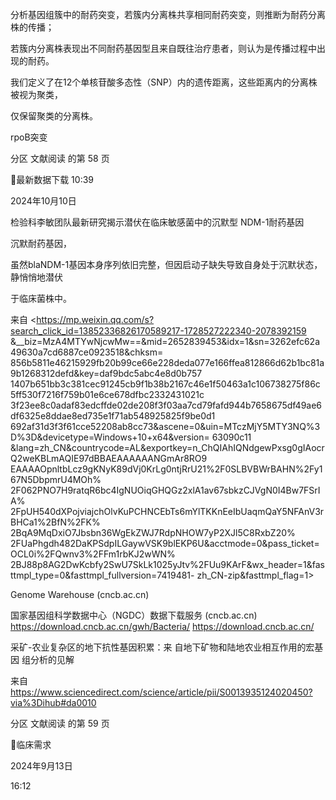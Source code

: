 

分析基因组簇中的耐药突变，若簇内分离株共享相同耐药突变，则推断为耐药分离株的传播；

若簇内分离株表现出不同耐药基因型且来自既往治疗患者，则认为是传播过程中出现的耐药。

我们定义了在12个单核苷酸多态性（SNP）内的遗传距离，这些距离内的分离株被视为聚类，

仅保留聚类的分离株。

rpoB突变



分区 文献阅读 的第 58 页

最新数据下载
10:39

2024年10月10日

检验科李敏团队最新研究揭示潜伏在临床敏感菌中的沉默型
NDM-1耐药基因

沉默耐药基因，

虽然blaNDM-1基因本身序列依旧完整，但因启动子缺失导致自身处于沉默状态，静悄悄地潜伏

于临床菌株中。

来自 <https://mp.weixin.qq.com/s?search_click_id=13852336826170589217-1728527222340-2078392159
&__biz=MzA4MTYwNjcwMw==&mid=2652839453&idx=1&sn=3262efc62a49630a7cd6887ce0923518&chksm=
856b5811e46215929fb20b99ce66e228deda077e166ffea812866d62b1bc81a9b1268312defd&key=daf9bdc5abc4e8d0b757
1407b651bb3c381cec91245cb9f1b38b2167c46e1f50463a1c106738275f86c5ff530f7216f759b01e6ce678dfbc2332431021c
3f23ee8c0adaf83edcffde02de208f3f03aa7cd79fafd944b7658675df49ae6df6325e8ddae8ed735e1f71ab548925825f9be0d1
692af31d3f3f61cce52208ab8cc73&ascene=0&uin=MTczMjY5MTY3NQ%3D%3D&devicetype=Windows+10+x64&version=
63090c11
&lang=zh_CN&countrycode=AL&exportkey=n_ChQIAhIQNdgewPxsg0gIAocrQ2weKBLmAQIE97dBBAEAAAAAANGmAr8RO9
EAAAAOpnltbLcz9gKNyK89dVj0KrLg0ntjRrU21%2F0SLBVBWrBAHN%2Fy167N5DbpmrU4MOh%
2F062PNO7H9ratqR6bc4IgNUOiqGHQGz2xlA1av67sbkzCJVgN0I4Bw7FSrIA%
2FpUH540dXPojviajchOlvKuPCHNCEbTs6mYlTKKnEeIbUaqmQaY5NFAnV3rBHCa1%2BfN%2FK%
2BqA9MqDxiO7Jbsbn36WgEkZWJ7RdpNHOW7yP2XJl5C8RxbZ20%
2FUaPhgdh482DaKPSdpILGaywVSK9blEKP6U&acctmode=0&pass_ticket=OCL0i%2FQwnv3%2FFm1rbKJ2wWN%
2BJ88p8AG2DwKcbfy2SwU7SkLk1025yJtv%2FUu9KArF&wx_header=1&fasttmpl_type=0&fasttmpl_fullversion=7419481-
zh_CN-zip&fasttmpl_flag=1>

Genome Warehouse (cncb.ac.cn)

国家基因组科学数据中心（NGDC）数据下载服务 (cncb.ac.cn)
https://download.cncb.ac.cn/gwh/Bacteria/
https://download.cncb.ac.cn/

采矿-农业复杂区的地下抗性基因积累：来
自地下矿物和陆地农业相互作用的宏基因
组分析的见解

来自 <https://www.sciencedirect.com/science/article/pii/S0013935124020450?via%3Dihub#da0010>

分区 文献阅读 的第 59 页

临床需求

2024年9月13日

16:12